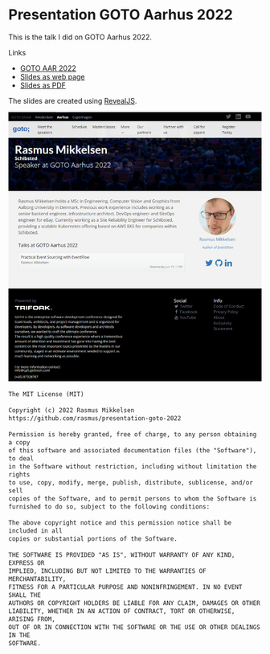 # Presentation GOTO Aarhus 2022

This is the talk I did on GOTO Aarhus 2022.

Links

- [GOTO AAR 2022](https://gotoaarhus.com/2022/speakers/2090/rasmus-mikkelsen)
- [Slides as web page](https://smus.nu/presentation-goto-2022/)
- [Slides as PDF](https://github.com/rasmus/presentation-goto-2022/raw/develop/slides.pdf)

The slides are created using [RevealJS](https://revealjs.com/).

![GOTO site screenshot](pics/goto-website.png)

```
The MIT License (MIT)

Copyright (c) 2022 Rasmus Mikkelsen
https://github.com/rasmus/presentation-goto-2022

Permission is hereby granted, free of charge, to any person obtaining a copy
of this software and associated documentation files (the "Software"), to deal
in the Software without restriction, including without limitation the rights
to use, copy, modify, merge, publish, distribute, sublicense, and/or sell
copies of the Software, and to permit persons to whom the Software is
furnished to do so, subject to the following conditions:

The above copyright notice and this permission notice shall be included in all
copies or substantial portions of the Software.

THE SOFTWARE IS PROVIDED "AS IS", WITHOUT WARRANTY OF ANY KIND, EXPRESS OR
IMPLIED, INCLUDING BUT NOT LIMITED TO THE WARRANTIES OF MERCHANTABILITY,
FITNESS FOR A PARTICULAR PURPOSE AND NONINFRINGEMENT. IN NO EVENT SHALL THE
AUTHORS OR COPYRIGHT HOLDERS BE LIABLE FOR ANY CLAIM, DAMAGES OR OTHER
LIABILITY, WHETHER IN AN ACTION OF CONTRACT, TORT OR OTHERWISE, ARISING FROM,
OUT OF OR IN CONNECTION WITH THE SOFTWARE OR THE USE OR OTHER DEALINGS IN THE
SOFTWARE.
```
